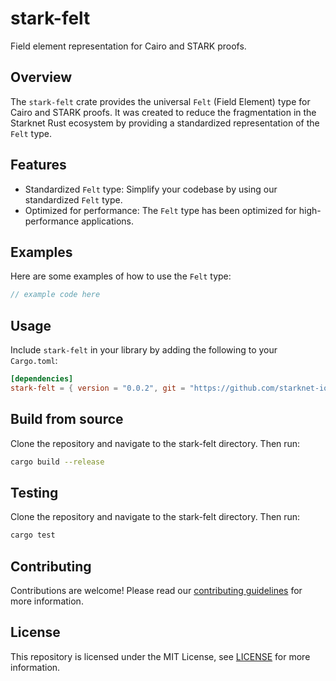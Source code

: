 # stark-felt

Field element representation for Cairo and STARK proofs.

## Overview

The `stark-felt` crate provides the universal `Felt` (Field Element) type for Cairo and STARK proofs. It was created to reduce the fragmentation in the Starknet Rust ecosystem by providing a standardized representation of the `Felt` type.

## Features

- Standardized `Felt` type: Simplify your codebase by using our standardized `Felt` type.
- Optimized for performance: The `Felt` type has been optimized for high-performance applications.

## Examples

Here are some examples of how to use the `Felt` type:

```rust
// example code here
```

## Usage

Include `stark-felt` in your library by adding the following to your `Cargo.toml`:

```toml
[dependencies]
stark-felt = { version = "0.0.2", git = "https://github.com/starknet-io/types-rs" }
```

## Build from source

Clone the repository and navigate to the stark-felt directory. Then run:

```bash
cargo build --release
```

## Testing

Clone the repository and navigate to the stark-felt directory. Then run:

```bash
cargo test
```

## Contributing

Contributions are welcome! Please read our [contributing guidelines](CONTRIBUTING.md) for more information.

## License

This repository is licensed under the MIT License, see [LICENSE](LICENSE) for more information.

